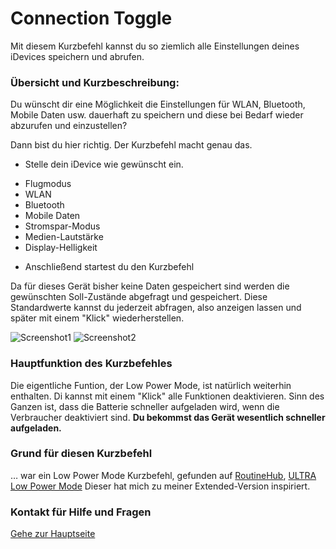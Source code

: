 # Connection Toggle

Mit diesem Kurzbefehl kannst du so ziemlich alle Einstellungen deines iDevices speichern und abrufen.

###  Übersicht und Kurzbeschreibung:

Du wünscht dir eine Möglichkeit die Einstellungen für WLAN, Bluetooth, Mobile Daten usw. dauerhaft zu speichern und diese bei Bedarf wieder abzurufen und einzustellen?

Dann bist du hier richtig. Der Kurzbefehl macht genau das.

+ Stelle dein iDevice wie gewünscht ein.
 - Flugmodus
 - WLAN
 - Bluetooth
 - Mobile Daten
 - Stromspar-Modus
 - Medien-Lautstärke
 - Display-Helligkeit
+ Anschließend startest du den Kurzbefehl

Da für dieses Gerät bisher keine Daten gespeichert sind werden die gewünschten Soll-Zustände abgefragt und gespeichert.
Diese Standardwerte kannst du jederzeit abfragen, also anzeigen lassen und später mit einem "Klick" wiederherstellen.

![Screenshot1](https://github.com/P8DFxKfyJB/MeinUpdatKit/blob/master/Meine-UpdateKit-Kurzbefehle/Connection%20Toggle%20🛠/Screenshot_Connection_Toggle1.png?resize=200) ![Screenshot2](https://github.com/P8DFxKfyJB/MeinUpdatKit/blob/master/Meine-UpdateKit-Kurzbefehle/Connection%20Toggle%20🛠/Screenshot_Connection_Toggle2.png?resize=200)

### Hauptfunktion des Kurzbefehles

Die eigentliche Funtion, der Low Power Mode, ist natürlich weiterhin enthalten. Di kannst mit einem "Klick" alle Funktionen deaktivieren. Sinn des Ganzen ist, dass die Batterie schneller aufgeladen wird, wenn die Verbraucher deaktiviert sind. **Du bekommst das Gerät wesentlich schneller aufgeladen.**

### Grund für diesen Kurzbefehl

… war ein Low Power Mode Kurzbefehl, gefunden auf [RoutineHub](https://routinehub.co/), [ULTRA Low Power Mode](https://routinehub.co/shortcut/1887) Dieser hat mich zu meiner Extended-Version inspiriert.


### Kontakt für Hilfe und Fragen

[Gehe zur Hauptseite](https://github.com/P8DFxKfyJB/MeinUpdatKit/blob/master/README.md)

